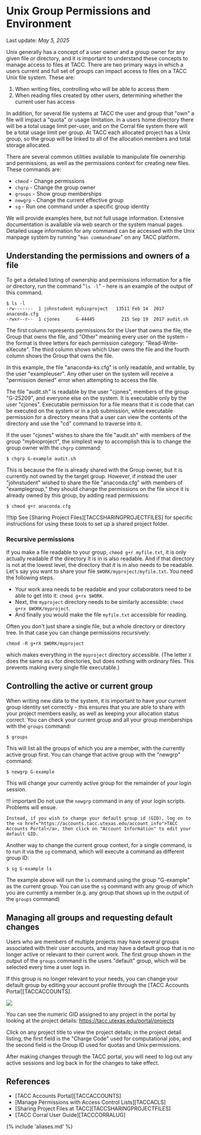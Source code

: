 # Unix Group Permissions and Environment
Last update: *May 5, 2025*


Unix generally has a concept of a user owner and a group owner for any given file or directory, and it is important to understand these concepts to manage access to files at TACC.  There are two primary ways in which a users current and full set of groups can impact access to files on a TACC Unix file system.  These are:

1. When writing files, controlling who will be able to access them
2. When reading files created by other users, determining whether the current user has access

In addition, for several file systems at TACC the user and group that "own" a file will impact a "quota" or usage limitation.  In a users home directory there will be a total usage limit per-user, and on the Corral file system there will be a total usage limit per group.  At TACC each allocated project has a Unix group, so the group will be linked to all of the allocation members and total storage allocated.

There are several common utilities available to manipulate file ownership and permissions, as well as the permissions context for creating new files.  These commands are:

* `chmod` - Change permissions
* `chgrp` - Change the group owner 
* `groups` - Show group memberships 
* `newgrp` - Change the current effective group
* `sg` - Run one command under a specific group identity

We will provide examples here, but not full usage information.  Extensive documentation is available via web search or the system manual pages.  Detailed usage information for any command can be accessed with the Unix manpage system by running "<code>man <i>commandname</i></code>" on any TACC platform. 

## Understanding the permissions and owners of a file

To get a detailed listing of ownership and permissions information for a file or directory, run the command "`ls -l`"  - here is an example of the output of this command.

```cmd-line
$ ls -l
-rw-------  1 johnstudent mybioproject   13511 Feb 14  2017 anaconda.cfg
-rwxr--r--  1 cjones      G-44445          215 Sep 19  2017 audit.sh
```

The first column represents permissions for the User that owns the file, the Group that owns the file, and "Other" meaning every user on the system - the format is three letters for each permission category: "Read-Write-eXecute".  The third column shows which User owns the file and the fourth column shows the Group that owns the file.

In this example, the file "anaconda-ks.cfg" is only readable, and writable, by the user "exampleuser".  Any other user on the system will receive a "permission denied" error when attempting to access the file. 

The file "audit.sh" is readable by the user "cjones", members of the group "G-25209", and everyone else on the system.  It is executable only by the user "cjones".  Executable permission for a file means that it is code that can be executed on the system or in a job submission, while executable permission for a directory means that a user can view the contents of the directory and use the "cd" command to traverse into it.

If the user "cjones" wishes to share the file "audit.sh" with members of the group "mybioproject", the simplest way to accomplish this is to change the group owner with the `chgrp` command:

```cmd-line
$ chgrp G-example audit.sh
```

This is because the file is already shared with the Group owner, but it is currently not owned by the target group.  However, if instead the user "johnstudent" wished to share the file "anaconda.cfg" with members of "examplegroup," they should change the permissions on the file since it is already owned by this group, by adding read permissions:

```cmd-line
$ chmod g+r anaconda.cfg
```
!!!tip
	See [Sharing Project Files][TACCSHARINGPROJECTFILES] for specific instructions for using these tools to set up a shared project folder. 

### Recursive permissions

If you make a file readable to your group, `chmod g+r myfile.txt`, it is only actually readable if the directory it is in is also readable.
And if that directory is not at the lowest level, the directory that *it* is in also needs to be readable.
Let's say you want to share your file `$WORK/myproject/myfile.txt`. You need the following steps.
- Your work area needs to be readable and your collaborators need to be able to get into it: `chmod g+rx $WORK`.
- Next, the `myproject` directory needs to be similarly accessible: `chmod g+rx $WORK/myproject`.
- And finally you would make the file `myfile.txt` accessible for reading.

Often you don't just share a single file, but a whole directory or directory tree. 
In that case you can change permissions recursively:
```
chmod -R g+rX $WORK/myproject
```
which makes everything in the `myproject` directory accessible.
(The letter `X` does the same as `x` for directories, but does nothing with ordinary files.
This prevents making every single file executable.)

## Controlling the active or current group

When writing new data to the system, it is important to have your current group identity set correctly - this ensures that you are able to share with your project members easily, as well as keeping your allocation status correct.  You can check your current group and all your group memberships with the `groups` command:

```cmd-line
$ groups
```

This will list all the groups of which you are a member, with the currently active group first.  You can change that active group with the "newgrp" command:

```cmd-line
$ newgrp G-example
```

This will change your currently active group for the remainder of your login session.  


!!! important
	Do not use the `newgrp` command in any of your login scripts.  Problems will ensue.

	Instead, if you wish to change your default group id (GID), log on to the <a href="https://accounts.tacc.utexas.edu/account_info">TACC Accounts Portal</a>, then click on "Account Information" to edit your default GID.

Another way to change the current group context, for a single command, is to run it via the `sg` command, which will execute a command as different group ID:

```cmd-line
$ sg G-example ls
```

The example above will run the `ls` command using the group "G-example" as the current group.  You can use the `sg` command with any group of which you are currently a member (e.g. any group that shows up in the output of the `groups` command)

## Managing all groups and requesting default changes

Users who are members of multiple projects may have several groups associated with their user accounts, and may have a default group that is no longer active or relevant to their current work.  The first group shown in the output of the `groups` command is the users "default" group, which will be selected every time a user logs in.  

If this group is no longer relevant to your needs, you can change your default group by editing your account profile through the [TACC Accounts Portal][TACCACCOUNTS]. 

<img src="../imgs/defaultGID.png">

You can see the numeric GID assigned to any project in the portal by looking at the project details: <https://tacc.utexas.edu/portal/projects>

Click on any project title to view the project details; in the project detail listing, the first field is the "Charge Code" used for computational jobs, and the second field is the Group ID used for quotas and Unix permissions.

After making changes through the TACC portal, you will need to log out any active sessions and log back in for the changes to take effect.

## References

* [TACC Accounts Portal][TACCACCOUNTS]
* [Manage Permissions with Access Control Lists][TACCACLS]
* [Sharing Project Files at TACC][TACCSHARINGPROJECTFILES]
* [TACC Corral User Guide][TACCCORRALUG]


{% include 'aliases.md' %}

